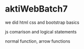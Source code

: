 # aktiWebBatch7
we did html css and bootstrap basics

js comarison and logical statements

normal function, arrow functions
